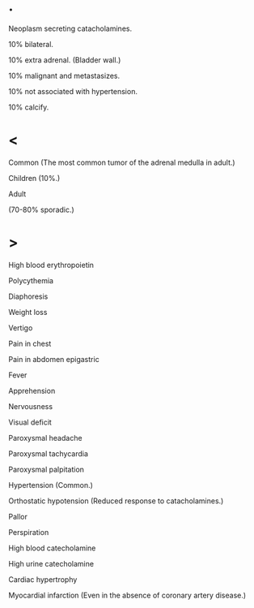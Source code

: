# .

Neoplasm secreting catacholamines.

10% bilateral.

10% extra adrenal.
(Bladder wall.)

10% malignant and metastasizes.

10% not associated with hypertension.

10% calcify.

# <

Common
(The most common tumor of the adrenal medulla in adult.)

Children
(10%.)

Adult

(70-80% sporadic.)

# >

High blood erythropoietin

Polycythemia

Diaphoresis

Weight loss

Vertigo

Pain in chest

Pain in abdomen epigastric

Fever

Apprehension

Nervousness

Visual deficit

Paroxysmal headache

Paroxysmal tachycardia

Paroxysmal palpitation

Hypertension
(Common.)

Orthostatic hypotension
(Reduced response to catacholamines.)

Pallor

Perspiration

High blood catecholamine

High urine catecholamine

Cardiac hypertrophy

Myocardial infarction
(Even in the absence of coronary artery disease.)
